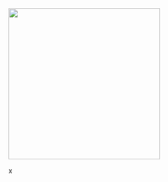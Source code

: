 <div>
  <img src="https://github-readme-stats.vercel.app/api/top-langs/?username=SusieCmy&layout=compact&theme=radical" height="300"/>
</div>

x
